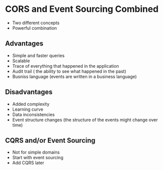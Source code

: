# CORS and Event Sourcing Combined 

- Two different concepts
- Powerful combination

## Advantages

- Simple and faster queries
- Scalable 
- Trace of everything that happened in the application
- Audit trail ( the ability to see what happened in the past)
- Busniss language (events are written in a business language)

## Disadvantages

- Added complexity
- Learning curve
- Data inconsistencies
- Event structure changes (the structure of the events might change over time)

## CQRS and/or Event Sourcing

- Not for simple domains
- Start with event sourcing
- Add CQRS later 